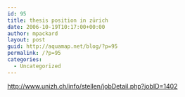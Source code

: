 ```yaml
---
id: 95
title: thesis position in zürich
date: 2006-10-19T10:17:00+00:00
author: mpackard
layout: post
guid: http://aquamap.net/blog/?p=95
permalink: /?p=95
categories:
  - Uncategorized
---
```

http://www.unizh.ch/info/stellen/jobDetail.php?jobID=1402